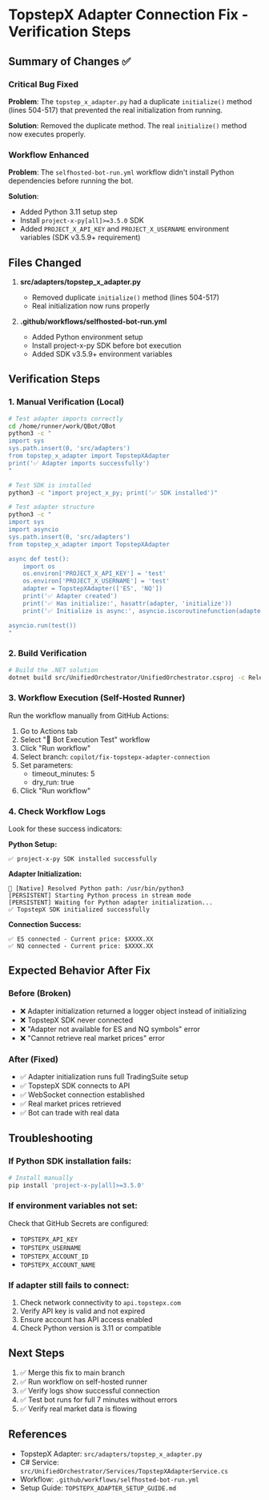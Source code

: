 # TopstepX Adapter Connection Fix - Verification Steps

## Summary of Changes ✅

### Critical Bug Fixed
**Problem**: The `topstep_x_adapter.py` had a duplicate `initialize()` method (lines 504-517) that prevented the real initialization from running.

**Solution**: Removed the duplicate method. The real `initialize()` method now executes properly.

### Workflow Enhanced
**Problem**: The `selfhosted-bot-run.yml` workflow didn't install Python dependencies before running the bot.

**Solution**: 
- Added Python 3.11 setup step
- Install `project-x-py[all]>=3.5.0` SDK
- Added `PROJECT_X_API_KEY` and `PROJECT_X_USERNAME` environment variables (SDK v3.5.9+ requirement)

## Files Changed

1. **src/adapters/topstep_x_adapter.py**
   - Removed duplicate `initialize()` method (lines 504-517)
   - Real initialization now runs properly

2. **.github/workflows/selfhosted-bot-run.yml**
   - Added Python environment setup
   - Install project-x-py SDK before bot execution
   - Added SDK v3.5.9+ environment variables

## Verification Steps

### 1. Manual Verification (Local)
```bash
# Test adapter imports correctly
cd /home/runner/work/QBot/QBot
python3 -c "
import sys
sys.path.insert(0, 'src/adapters')
from topstep_x_adapter import TopstepXAdapter
print('✅ Adapter imports successfully')
"

# Test SDK is installed
python3 -c "import project_x_py; print('✅ SDK installed')"

# Test adapter structure
python3 -c "
import sys
import asyncio
sys.path.insert(0, 'src/adapters')
from topstep_x_adapter import TopstepXAdapter

async def test():
    import os
    os.environ['PROJECT_X_API_KEY'] = 'test'
    os.environ['PROJECT_X_USERNAME'] = 'test'
    adapter = TopstepXAdapter(['ES', 'NQ'])
    print('✅ Adapter created')
    print('✅ Has initialize:', hasattr(adapter, 'initialize'))
    print('✅ Initialize is async:', asyncio.iscoroutinefunction(adapter.initialize))

asyncio.run(test())
"
```

### 2. Build Verification
```bash
# Build the .NET solution
dotnet build src/UnifiedOrchestrator/UnifiedOrchestrator.csproj -c Release
```

### 3. Workflow Execution (Self-Hosted Runner)

Run the workflow manually from GitHub Actions:
1. Go to Actions tab
2. Select "🚀 Bot Execution Test" workflow
3. Click "Run workflow"
4. Select branch: `copilot/fix-topstepx-adapter-connection`
5. Set parameters:
   - timeout_minutes: 5
   - dry_run: true
6. Click "Run workflow"

### 4. Check Workflow Logs

Look for these success indicators:

**Python Setup:**
```
✅ project-x-py SDK installed successfully
```

**Adapter Initialization:**
```
🐍 [Native] Resolved Python path: /usr/bin/python3
[PERSISTENT] Starting Python process in stream mode
[PERSISTENT] Waiting for Python adapter initialization...
✅ TopstepX SDK initialized successfully
```

**Connection Success:**
```
✅ ES connected - Current price: $XXXX.XX
✅ NQ connected - Current price: $XXXX.XX
```

## Expected Behavior After Fix

### Before (Broken)
- ❌ Adapter initialization returned a logger object instead of initializing
- ❌ TopstepX SDK never connected
- ❌ "Adapter not available for ES and NQ symbols" error
- ❌ "Cannot retrieve real market prices" error

### After (Fixed)
- ✅ Adapter initialization runs full TradingSuite setup
- ✅ TopstepX SDK connects to API
- ✅ WebSocket connection established
- ✅ Real market prices retrieved
- ✅ Bot can trade with real data

## Troubleshooting

### If Python SDK installation fails:
```bash
# Install manually
pip install 'project-x-py[all]>=3.5.0'
```

### If environment variables not set:
Check that GitHub Secrets are configured:
- `TOPSTEPX_API_KEY`
- `TOPSTEPX_USERNAME`
- `TOPSTEPX_ACCOUNT_ID`
- `TOPSTEPX_ACCOUNT_NAME`

### If adapter still fails to connect:
1. Check network connectivity to `api.topstepx.com`
2. Verify API key is valid and not expired
3. Ensure account has API access enabled
4. Check Python version is 3.11 or compatible

## Next Steps

1. ✅ Merge this fix to main branch
2. ✅ Run workflow on self-hosted runner
3. ✅ Verify logs show successful connection
4. ✅ Test bot runs for full 7 minutes without errors
5. ✅ Verify real market data is flowing

## References

- TopstepX Adapter: `src/adapters/topstep_x_adapter.py`
- C# Service: `src/UnifiedOrchestrator/Services/TopstepXAdapterService.cs`
- Workflow: `.github/workflows/selfhosted-bot-run.yml`
- Setup Guide: `TOPSTEPX_ADAPTER_SETUP_GUIDE.md`
